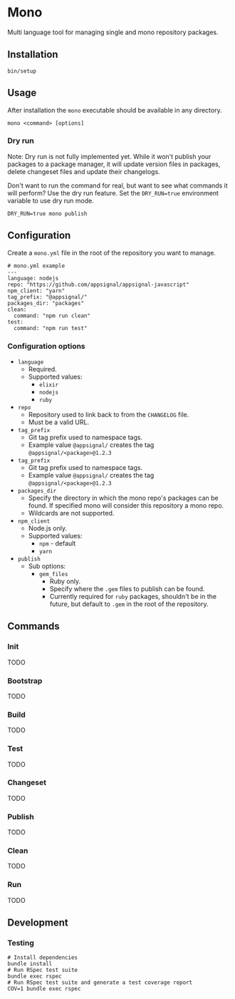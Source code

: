 # Mono

Multi language tool for managing single and mono repository packages.

## Installation

```
bin/setup
```

## Usage

After installation the `mono` executable should be available in any directory.

```
mono <command> [options]
```

### Dry run

Note: Dry run is not fully implemented yet. While it won't publish your packages to a package manager, it will update version files in packages, delete changeset files and update their changelogs.

Don't want to run the command for real, but want to see what commands it will perform? Use the dry run feature. Set the `DRY_RUN=true` environment variable to use dry run mode.

```
DRY_RUN=true mono publish
```

## Configuration

Create a `mono.yml` file in the root of the repository you want to manage.

```
# mono.yml example
---
language: nodejs
repo: "https://github.com/appsignal/appsignal-javascript"
npm_client: "yarn"
tag_prefix: "@appsignal/"
packages_dir: "packages"
clean:
  command: "npm run clean"
test:
  command: "npm run test"
```

### Configuration options

- `language`
    - Required.
    - Supported values:
        - `elixir`
        - `nodejs`
        - `ruby`
- `repo`
    - Repository used to link back to from the `CHANGELOG` file.
    - Must be a valid URL.
- `tag_prefix`
    - Git tag prefix used to namespace tags.
    - Example value `@appsignal/` creates the tag `@appsignal/<package>@1.2.3`
- `tag_prefix`
    - Git tag prefix used to namespace tags.
    - Example value `@appsignal/` creates the tag `@appsignal/<package>@1.2.3`
- `packages_dir`
    - Specify the directory in which the mono repo's packages can be found. If specified mono will consider this repository a mono repo.
    - Wildcards are not supported.
- `npm_client`
    - Node.js only.
    - Supported values:
        - `npm` - default
        - `yarn`
- `publish`
    - Sub options:
        - `gem_files`
            - Ruby only.
            - Specify where the `.gem` files to publish can be found.
            - Currently required for `ruby` packages, shouldn't be in the future, but default to `.gem` in the root of the repository.

## Commands

### Init

TODO

### Bootstrap

TODO

### Build

TODO

### Test

TODO

### Changeset

TODO

### Publish

TODO

### Clean

TODO

### Run

TODO

## Development

### Testing

```
# Install dependencies
bundle install
# Run RSpec test suite
bundle exec rspec
# Run RSpec test suite and generate a test coverage report
COV=1 bundle exec rspec
```
